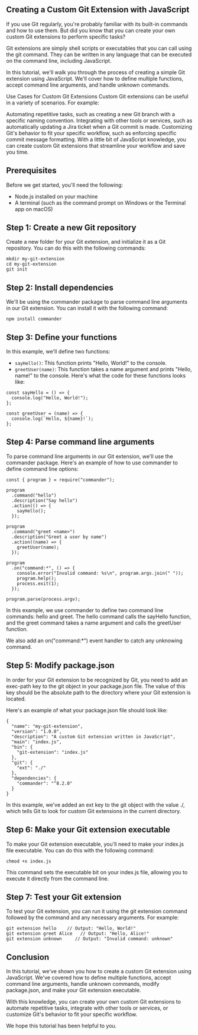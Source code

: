 Creating a Custom Git Extension with JavaScript
----------------------------------------------
If you use Git regularly, you're probably familiar with its built-in commands and how to use them. But did you know that you can create your own custom Git extensions to perform specific tasks?

Git extensions are simply shell scripts or executables that you can call using the git command. They can be written in any language that can be executed on the command line, including JavaScript.

In this tutorial, we'll walk you through the process of creating a simple Git extension using JavaScript. We'll cover how to define multiple functions, accept command line arguments, and handle unknown commands.

Use Cases for Custom Git Extensions
Custom Git extensions can be useful in a variety of scenarios. For example:

Automating repetitive tasks, such as creating a new Git branch with a specific naming convention.
Integrating with other tools or services, such as automatically updating a Jira ticket when a Git commit is made.
Customizing Git's behavior to fit your specific workflow, such as enforcing specific commit message formatting.
With a little bit of JavaScript knowledge, you can create custom Git extensions that streamline your workflow and save you time.

Prerequisites
------------
Before we get started, you'll need the following:

- Node.js installed on your machine
- A terminal (such as the command prompt on Windows or the Terminal app on macOS)

Step 1: Create a new Git repository
--------------
Create a new folder for your Git extension, and initialize it as a Git repository. You can do this with the following commands:

```
mkdir my-git-extension
cd my-git-extension
git init
```

Step 2: Install dependencies
---------------------------
We'll be using the commander package to parse command line arguments in our Git extension. You can install it with the following command:

```
npm install commander
```

Step 3: Define your functions
----------------------
In this example, we'll define two functions:

- `sayHello()`: This function prints "Hello, World!" to the console.
- `greetUser(name)`: This function takes a name argument and prints "Hello, name!" to the console.
Here's what the code for these functions looks like:

```
const sayHello = () => {
  console.log("Hello, World!");
};

const greetUser = (name) => {
  console.log(`Hello, ${name}!`);
};
```

Step 4: Parse command line arguments
---------------------

To parse command line arguments in our Git extension, we'll use the commander package. Here's an example of how to use commander to define command line options:

```
const { program } = require("commander");

program
  .command("hello")
  .description("Say hello")
  .action(() => {
    sayHello();
  });

program
  .command("greet <name>")
  .description("Greet a user by name")
  .action((name) => {
    greetUser(name);
  });

program
  .on("command:*", () => {
    console.error("Invalid command: %s\n", program.args.join(" "));
    program.help();
    process.exit(1);
  });

program.parse(process.argv);
```

In this example, we use commander to define two command line commands: hello and greet. The hello command calls the sayHello function, and the greet command takes a name argument and calls the greetUser function.

We also add an on("command:*") event handler to catch any unknowing command.

Step 5: Modify package.json
---------------

In order for your Git extension to be recognized by Git, you need to add an exec-path key to the git object in your package.json file. The value of this key should be the absolute path to the directory where your Git extension is located.

Here's an example of what your package.json file should look like:

```
{
  "name": "my-git-extension",
  "version": "1.0.0",
  "description": "A custom Git extension written in JavaScript",
  "main": "index.js",
  "bin": {
    "git-extension": "index.js"
  },
  "git": {
    "ext": "./"
  },
  "dependencies": {
    "commander": "^8.2.0"
  }
}
```

In this example, we've added an ext key to the git object with the value ./, which tells Git to look for custom Git extensions in the current directory.

Step 6: Make your Git extension executable
-------------

To make your Git extension executable, you'll need to make your index.js file executable. You can do this with the following command:

```
chmod +x index.js
```

This command sets the executable bit on your index.js file, allowing you to execute it directly from the command line.

Step 7: Test your Git extension
-----------

To test your Git extension, you can run it using the git extension command followed by the command and any necessary arguments. For example:

```
git extension hello    // Output: "Hello, World!"
git extension greet Alice   // Output: "Hello, Alice!"
git extension unknown     // Output: "Invalid command: unknown"
```

Conclusion
-----------

In this tutorial, we've shown you how to create a custom Git extension using JavaScript. We've covered how to define multiple functions, accept command line arguments, handle unknown commands, modify package.json, and make your Git extension executable.

With this knowledge, you can create your own custom Git extensions to automate repetitive tasks, integrate with other tools or services, or customize Git's behavior to fit your specific workflow.

We hope this tutorial has been helpful to you.
